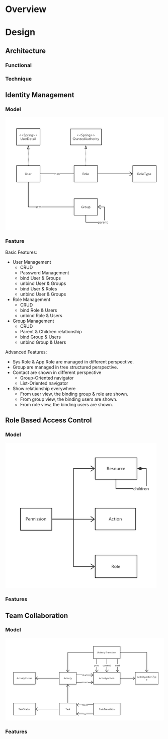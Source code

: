 # Overview



# Design


## Architecture

### Functional 


### Technique 



## Identity Management

### Model

![](document/images/identity-model-diagram.png)

### Feature

Basic Features:

* User Management
    * CRUD
    * Password Management
    * bind User & Groups
    * unbind User & Groups
    * bind User & Roles
    * unbind User & Groups
* Role Management
    * CRUD
    * bind Role & Users
    * unbind Role & Users
* Group Management
    * CRUD
    * Parent & Children relationship
    * bind Group & Users
    * unbind Group & Users

Advanced Features:

* Sys Role & App Role are managed in different perspective.
* Group are managed in tree structured perspective.
* Contact are shown in different perspective
    * Group-Oriented navigator
    * List-Oriented navigator
* Show relationship everywhere
    * From user view, the binding group & role are shown.
    * From group view, the binding users are shown.
    * From role view, the binding users are shown.

## Role Based Access Control

### Model

![](document/images/rbac-model-diagram.png)

### Features


## Team Collaboration

### Model

![](document/images/team-model-diagram.png)

### Features
